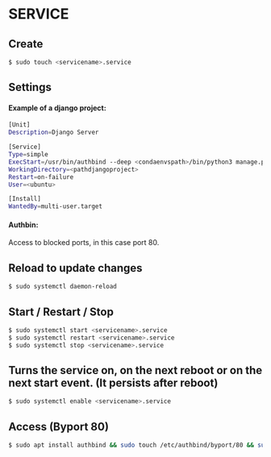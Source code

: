 # SERVICE
## Create

```sh
$ sudo touch <servicename>.service
```

## Settings
#### Example of a django project:

```sh
[Unit]
Description=Django Server

[Service]
Type=simple
ExecStart=/usr/bin/authbind --deep <condaenvspath>/bin/python3 manage.py runserver 0.0.0.0:80
WorkingDirectory=<pathdjangoproject>
Restart=on-failure
User=<ubuntu>

[Install]
WantedBy=multi-user.target
```

#### Authbin:

Access to blocked ports, in this case port 80.	

## Reload to update changes

```sh
$ sudo systemctl daemon-reload
```

## Start / Restart / Stop

```sh
$ sudo systemctl start <servicename>.service
$ sudo systemctl restart <servicename>.service
$ sudo systemctl stop <servicename>.service
```

## Turns the service on, on the next reboot or on the next start event. (It persists after reboot)

```sh
$ sudo systemctl enable <servicename>.service
```

## Access (Byport 80)

```sh
$ sudo apt install authbind && sudo touch /etc/authbind/byport/80 && sudo chown ubuntu /etc/authbind/byport/80 && sudo chmod 500 /etc/authbind/byport/80
```